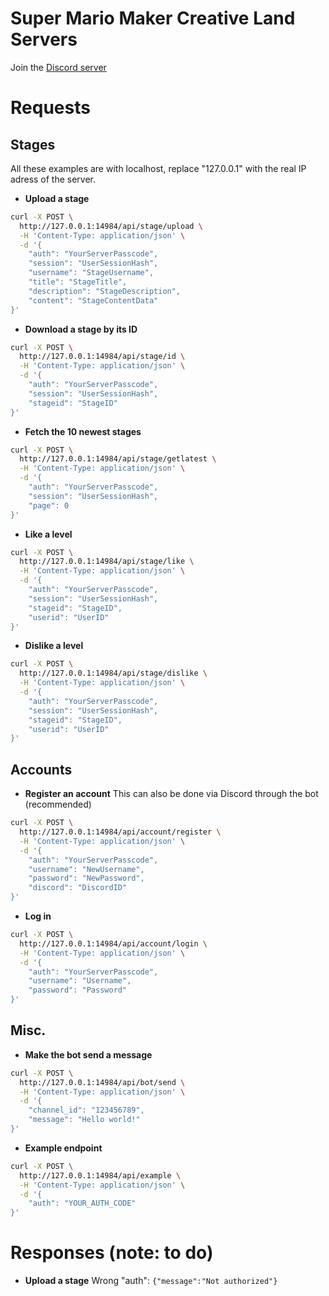 # Super Mario Maker Creative Land Servers

Join the [Discord server](https://discord.gg/bZneq8wHEM)

# Requests
## Stages
All these examples are with localhost, replace "127.0.0.1" with the real IP adress of the server.
- **Upload a stage**
```bash
curl -X POST \
  http://127.0.0.1:14984/api/stage/upload \
  -H 'Content-Type: application/json' \
  -d '{
    "auth": "YourServerPasscode",
    "session": "UserSessionHash",
    "username": "StageUsername",
    "title": "StageTitle",
    "description": "StageDescription",
    "content": "StageContentData"
}'
```
- **Download a stage by its ID**
```bash
curl -X POST \
  http://127.0.0.1:14984/api/stage/id \
  -H 'Content-Type: application/json' \
  -d '{
    "auth": "YourServerPasscode",
    "session": "UserSessionHash",
    "stageid": "StageID"
}'
```
- **Fetch the 10 newest stages**
```bash
curl -X POST \
  http://127.0.0.1:14984/api/stage/getlatest \
  -H 'Content-Type: application/json' \
  -d '{
    "auth": "YourServerPasscode",
    "session": "UserSessionHash",
    "page": 0
}'
```
- **Like a level**
```bash
curl -X POST \
  http://127.0.0.1:14984/api/stage/like \
  -H 'Content-Type: application/json' \
  -d '{
    "auth": "YourServerPasscode",
    "session": "UserSessionHash",
    "stageid": "StageID",
    "userid": "UserID"
}'
```
- **Dislike a level**
```bash
curl -X POST \
  http://127.0.0.1:14984/api/stage/dislike \
  -H 'Content-Type: application/json' \
  -d '{
    "auth": "YourServerPasscode",
    "session": "UserSessionHash",
    "stageid": "StageID",
    "userid": "UserID"
}'
```
## Accounts
- **Register an account**
This can also be done via Discord through the bot (recommended)
```bash
curl -X POST \
  http://127.0.0.1:14984/api/account/register \
  -H 'Content-Type: application/json' \
  -d '{
    "auth": "YourServerPasscode",
    "username": "NewUsername",
    "password": "NewPassword",
    "discord": "DiscordID"
}'
```
- **Log in**
```bash
curl -X POST \
  http://127.0.0.1:14984/api/account/login \
  -H 'Content-Type: application/json' \
  -d '{
    "auth": "YourServerPasscode",
    "username": "Username",
    "password": "Password"
}'
```
## Misc.
- **Make the bot send a message**
```bash
curl -X POST \
  http://127.0.0.1:14984/api/bot/send \
  -H 'Content-Type: application/json' \
  -d '{
    "channel_id": "123456789",
    "message": "Hello world!"
}'
```
- **Example endpoint**
```bash
curl -X POST \
  http://127.0.0.1:14984/api/example \
  -H 'Content-Type: application/json' \
  -d '{
    "auth": "YOUR_AUTH_CODE"
}'
```

# Responses (note: to do)
- **Upload a stage**
Wrong "auth":
```{"message":"Not authorized"}```
